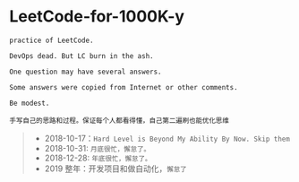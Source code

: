 # LeetCode-for-1000K-y

`practice of LeetCode.`

`DevOps dead. But LC burn in the ash.`

`One question may have several answers.`

`Some answers were copied from Internet or other comments.`

`Be modest.`

`手写自己的思路和过程。保证每个人都看得懂，自己第二遍刷也能优化思维`

>- 2018-10-17：`Hard Level is Beyond My Ability By Now. Skip them`
>- 2018-10-31: `月底很忙，懈怠了。`
>- 2018-12-28: `年底很忙，懈怠了。`
>- 2019 整年：开发项目和做自动化，`懈怠了`
